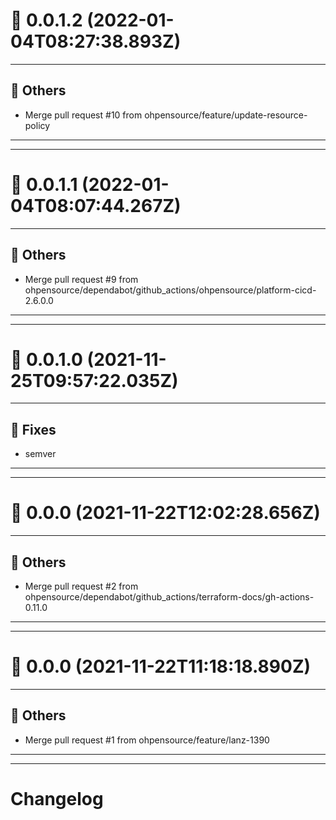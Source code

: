 # :confetti_ball: 0.0.1.2 (2022-01-04T08:27:38.893Z)
- - -
## :newspaper: Others
* Merge pull request #10 from ohpensource/feature/update-resource-policy
- - -
- - -
# :confetti_ball: 0.0.1.1 (2022-01-04T08:07:44.267Z)
- - -
## :newspaper: Others
* Merge pull request #9 from ohpensource/dependabot/github_actions/ohpensource/platform-cicd-2.6.0.0
- - -
- - -
# :confetti_ball: 0.0.1.0 (2021-11-25T09:57:22.035Z)
- - -
## :bug: Fixes
* semver
- - -
- - -
# :confetti_ball: 0.0.0 (2021-11-22T12:02:28.656Z)
- - -
## :newspaper: Others
* Merge pull request #2 from ohpensource/dependabot/github_actions/terraform-docs/gh-actions-0.11.0
- - -
- - -
# :confetti_ball: 0.0.0 (2021-11-22T11:18:18.890Z)
- - -
## :newspaper: Others
* Merge pull request #1 from ohpensource/feature/lanz-1390
- - -
- - -
# Changelog
